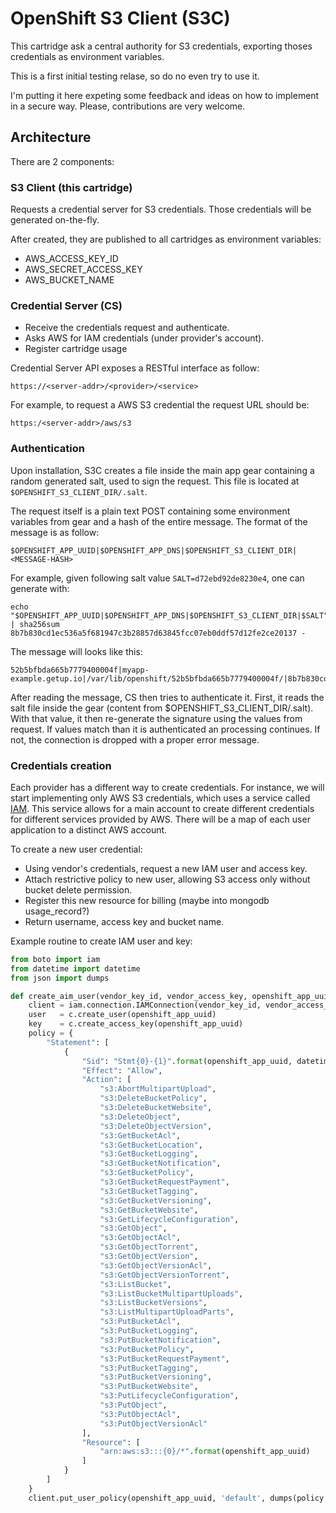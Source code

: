 # OpenShift S3 Client (S3C)

This cartridge ask a central authority for S3 credentials, exporting thoses credentials as environment variables.

This is a first initial testing relase, so do no even try to use it.

I'm putting it here expeting some feedback and ideas on how to implement in a secure way.
Please, contributions are very welcome.

## Architecture

There are 2 components:

### S3 Client (this cartridge)

Requests a credential server for S3 credentials.
Those credentials will be generated on-the-fly.

After created, they are published to all cartridges as environment variables:

- AWS_ACCESS_KEY_ID
- AWS_SECRET_ACCESS_KEY
- AWS_BUCKET_NAME

### Credential Server (CS)

- Receive the credentials request and authenticate.
- Asks AWS for IAM credentials (under provider's account).
- Register cartridge usage

Credential Server API exposes a RESTful interface as follow:

```
https://<server-addr>/<provider>/<service>
```

For example, to request a AWS S3 credential the request URL should be:

```
https:/<server-addr>/aws/s3
```

### Authentication

Upon installation, S3C creates a file inside the main app gear containing a random generated salt, used to sign the request.
This file is located at `$OPENSHIFT_S3_CLIENT_DIR/.salt`.

The request itself is a plain text POST containing some environment variables from gear and a hash of the entire message.
The format of the message is as follow:

```
$OPENSHIFT_APP_UUID|$OPENSHIFT_APP_DNS|$OPENSHIFT_S3_CLIENT_DIR|<MESSAGE-HASH>
```

For example, given following salt value `SALT=d72ebd92de8230e4`, one can generate <MESSAGE-HASH> with:

```
echo "$OPENSHIFT_APP_UUID|$OPENSHIFT_APP_DNS|$OPENSHIFT_S3_CLIENT_DIR|$SALT" | sha256sum
8b7b830cd1ec536a5f681947c3b28857d63845fcc07eb0ddf57d12fe2ce20137 -
```

The message will looks like this:

```
52b5bfbda665b7779400004f|myapp-example.getup.io|/var/lib/openshift/52b5bfbda665b7779400004f/|8b7b830cd1ec536a5f681947c3b28857d63845fcc07eb0ddf57d12fe2ce20137
```

After reading the message, CS then tries to authenticate it. First, it reads the salt file inside the gear (content from $OPENSHIFT_S3_CLIENT_DIR/.salt).
With that value, it then re-generate the signature using the values from request. If values match than it is authenticated an processing continues. If not, the connection is dropped with a proper error message.

### Credentials creation

Each provider has a different way to create credentials. For instance, we will start implementing only AWS S3 credentials, which uses a service called [IAM](http://aws.amazon.com/iam/).
This service allows for a main account to create different credentials for different services provided by AWS. There will be a map of each user application to a distinct AWS account.

To create a new user credential:

- Using vendor's credentials, request a new IAM user and access key.
- Attach restrictive policy to new user, allowing S3 access only without bucket delete permission.
- Register this new resource for billing (maybe into mongodb usage_record?)
- Return username, access key and bucket name.

Example routine to create IAM user and key:

```python
from boto import iam
from datetime import datetime
from json import dumps

def create_aim_user(vendor_key_id, vendor_access_key, openshift_app_uuid):
	client = iam.connection.IAMConnection(vendor_key_id, vendor_access_key)
	user   = c.create_user(openshift_app_uuid)
	key    = c.create_access_key(openshift_app_uuid)
	policy = {
		"Statement": [
			{
				"Sid": "Stmt{0}-{1}".format(openshift_app_uuid, datetime.strftime(datetime.utcnow(), '%s')),
				"Effect": "Allow",
				"Action": [
					"s3:AbortMultipartUpload",
					"s3:DeleteBucketPolicy",
					"s3:DeleteBucketWebsite",
					"s3:DeleteObject",
					"s3:DeleteObjectVersion",
					"s3:GetBucketAcl",
					"s3:GetBucketLocation",
					"s3:GetBucketLogging",
					"s3:GetBucketNotification",
					"s3:GetBucketPolicy",
					"s3:GetBucketRequestPayment",
					"s3:GetBucketTagging",
					"s3:GetBucketVersioning",
					"s3:GetBucketWebsite",
					"s3:GetLifecycleConfiguration",
					"s3:GetObject",
					"s3:GetObjectAcl",
					"s3:GetObjectTorrent",
					"s3:GetObjectVersion",
					"s3:GetObjectVersionAcl",
					"s3:GetObjectVersionTorrent",
					"s3:ListBucket",
					"s3:ListBucketMultipartUploads",
					"s3:ListBucketVersions",
					"s3:ListMultipartUploadParts",
					"s3:PutBucketAcl",
					"s3:PutBucketLogging",
					"s3:PutBucketNotification",
					"s3:PutBucketPolicy",
					"s3:PutBucketRequestPayment",
					"s3:PutBucketTagging",
					"s3:PutBucketVersioning",
					"s3:PutBucketWebsite",
					"s3:PutLifecycleConfiguration",
					"s3:PutObject",
					"s3:PutObjectAcl",
					"s3:PutObjectVersionAcl"
				],
				"Resource": [
					"arn:aws:s3:::{0}/*".format(openshift_app_uuid)
				]
			}
		]
	}
	client.put_user_policy(openshift_app_uuid, 'default', dumps(policy, indent=3))
```

